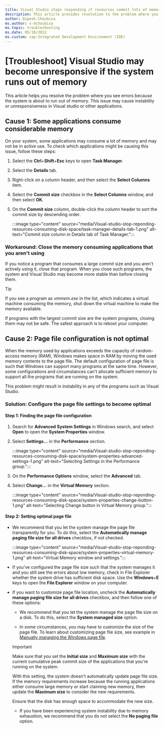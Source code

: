```yaml
---
title: Visual Studio stops responding if resources commit lots of memory
description: This article provides resolution to the problem where you see errors and instable applications because the system is about to run out of memory.
author: Dipesh-Choubisa
ms.author: v-dchoubisa
ms.topic: troubleshooting
ms.date: 05/10/2022
ms.custom: sap:Integrated Development Environment (IDE)
---
```


# [Troubleshoot] Visual Studio may become unresponsive if the system runs out of memory

This article helps you resolve the problem where you see errors because the system is about to run out of memory. This issue may cause instability or unresponsiveness in Visual studio or other applications.

## Cause 1: Some applications consume considerable memory

On your system, some applications may consume a lot of memory and may not be in active use. To check which applications might be causing this issue, follow these steps:

1. Select the **Ctrl**+**Shift**+**Esc** keys to open **Task Manager**.
1. Select the **Details** tab.
1. Right-click on a column header, and then select the **Select Columns** item.
1. Select the **Commit size** checkbox in the **Select Columns** window, and then select **OK**.
1. On the **Commit size** column, double-click the column header to sort the commit size by descending order.

    :::image type="content" source="media/Visual-studio-stop-reponding-resources-consuming-disk-space/task-manager-details-tab-1.png" alt-text="Commit size column in Details tab of Task Manager.":::

### Workaround: Close the memory consuming applications that you aren't using

If you notice a program that consumes a large commit size and you aren't actively using it, close that program. When you close such programs, the system and Visual Studio may become more stable than before closing them.

> [!TIP]
> If you see a program as *vmmem.exe* in the list, which indicates a virtual machine consuming the memory, shut down the virtual machine to make the memory available.
>
> If programs with the largest commit size are the system programs, closing them may not be safe. The safest approach is to reboot your computer.

## Cause 2: Page file configuration is not optimal

When the memory used by applications exceeds the capacity of random-access memory (RAM), Windows makes space in RAM by moving the used memory contents to the page file. The default configuration of page file is such that Windows can support many programs at the same time.
However, some configurations and circumstances can't allocate sufficient memory to support all the programs that are running on the system.

This problem might result in instability in any of the programs such as Visual Studio.

### Solution: Configure the page file settings to become optimal

#### Step 1: Finding the page file configuration

1. Search for **Advanced System Settings** in Windows search, and select **Open** to open the **System Properties** window.

1. Select **Settings…** in the **Performance** section.

    :::image type="content" source="media/Visual-studio-stop-reponding-resources-consuming-disk-space/system-properties-advanced-settings-1.png" alt-text="Selecting Settings in the Performance group.":::

1. On the **Performance Options** window, select the **Advanced** tab.

1. Select **Change…** in the **Virtual Memory** section.

    :::image type="content" source="media/Visual-studio-stop-reponding-resources-consuming-disk-space/system-properties-change-button-1.png" alt-text="Selecting Change button in Virtual Memory group.":::

#### Step 2: Setting optimal page file

- We recommend that you let the system manage the page file transparently for you. To do this, select the **Automatically manage paging file size for all drives** checkbox, if not checked.

    :::image type="content" source="media/Visual-studio-stop-reponding-resources-consuming-disk-space/system-properties-virtual-memory-1.png" alt-text="Virtual Memory window and settings.":::

- If you’ve configured the page file size such that the system manages it and you still see the errors about low memory, check in File Explorer whether the system drive has sufficient disk space. Use the **Windows**+**E** keys to open the **File Explorer** window on your computer.

- If you want to customize page file location, uncheck the **Automatically manage paging file size for all drives** checkbox, and then follow one of these options:

    - We recommend that you let the system manage the page file size on a disk. To do this, select the **System managed size** option.

    - In some circumstances, you may have to customize the size of the page file. To learn about customizing page file size, see example in [Manually managing the Windows page file](https://devblogs.microsoft.com/cppblog/precompiled-header-pch-issues-and-recommendations/#manually-managing-the-windows-pagefile).

    > [!IMPORTANT]
    > Make sure that you set the **Initial size** and **Maximum size** with the current cumulative peak commit size of the applications that you're running on the system.
    >
    > With this setting, the system doesn't automatically update page file size. If the memory requirements increase because the running applications either consume large memory or start claiming new memory, then update the **Maximum size** to consider the new requirements.
    >
    > Ensure that the disk has enough space to accommodate the new size.

    - If you have been experiencing system instability due to memory exhaustion, we recommend that you do not select the **No paging file** option.
